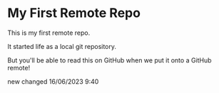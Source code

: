 # My First Remote Repo

This is my first remote repo.

It started life as a local git repository.

But you'll be able to read this on GitHub when we put it onto a GitHub remote!

new changed 16/06/2023 9:40

